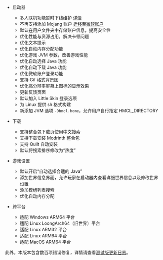 ---
---

- 启动器
  - 多人联机功能暂时下线维护 [详情](https://hmcl.huangyuhui.net/api/redirect/multiplayer-migrate)
  - 不再支持添加 Mojang 账户 [迁移至微软账户](https://aka.ms/MinecraftMigration)
  - 默认在用户文件夹中存储账户信息，提高安全性
  - 优化性能与资源占用，解决卡顿问题
  - 优化文本提示
  - 优化自动内存分配功能
  - 优化游戏 JVM 参数，改善游戏性能
  - 优化自动选择 Java 功能
  - 优化自动下载 Java 功能
  - 优化微软账户登录功能
  - 支持 Gif 格式背景图
  - 优化高分辨率屏幕上图标的显示效果
  - 更新反馈页面
  - 默认加入 Little Skin 登录选项
  - 为 Linux 提供 sh 格式构建
  - 新添加 JVM 选项 `-Dhmcl.home`，允许用户自行指定 HMCL_DIRECTORY

- 下载
  - 支持整合包下载页使用中文搜索
  - 支持下载安装 Modrinth 整合包
  - 支持 Quilt 自动安装
  - 默认将搜索排序修改为“热度”

- 游戏设置
  - 默认开启“自动选择合适的 Java”
  - 添加世界信息界面，允许玩家在启动器内查看详细世界信息以及修改世界设置
  - 添加模组列表搜索
  - 优化自动内存分配

- 跨平台
  - 适配 Windows ARM64 平台
  - 适配 Linux LoongArch64（旧世界）平台
  - 适配 Linux ARM32 平台
  - 适配 Linux ARM64 平台
  - 适配 MacOS ARM64 平台

此外，本版本包含数百项错误修复，详情请查看[测试版更新日志](https://docs.hmcl.net/changelog/dev.html)。